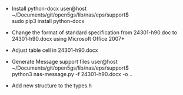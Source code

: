 
* Install python-docx
user@host ~/Documents/git/open5gs/lib/nas/eps/support$ \
    sudo pip3 install python-docx

* Change the format of standard specification 
  from 24301-h90.doc to 24301-h90.docx
  using Microsoft Office 2007+

* Adjust table cell in 24301-h90.docx

* Generate Message support files
user@host ~/Documents/git/open5gs/lib/nas/eps/support$ \
    python3 nas-message.py -f 24301-h90.docx -o ..

* Add new structure to the types.h
